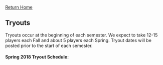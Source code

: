 [Return Home](http://delawarelacrosse.club/index)

## Tryouts

Tryouts occur at the beginning of each semester. We expect to take 12-15 players each Fall and about 5 players each Spring. Tryout dates will be posted prior to the start of each semester.

#### Spring 2018 Tryout Schedule:

